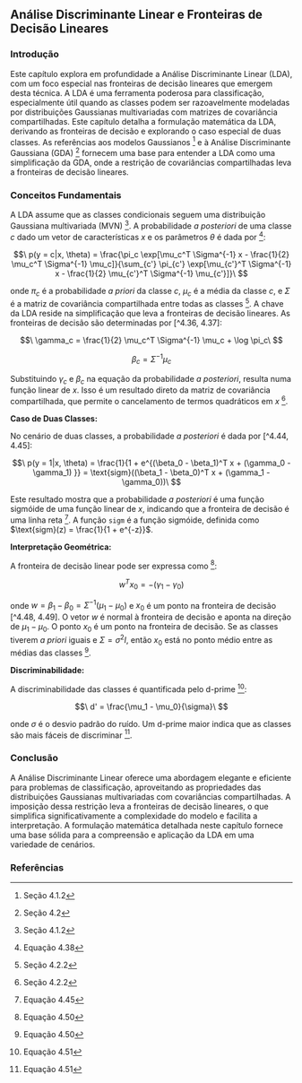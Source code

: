## Análise Discriminante Linear e Fronteiras de Decisão Lineares

### Introdução
Este capítulo explora em profundidade a Análise Discriminante Linear (LDA), com um foco especial nas fronteiras de decisão lineares que emergem desta técnica. A LDA é uma ferramenta poderosa para classificação, especialmente útil quando as classes podem ser razoavelmente modeladas por distribuições Gaussianas multivariadas com matrizes de covariância compartilhadas. Este capítulo detalha a formulação matemática da LDA, derivando as fronteiras de decisão e explorando o caso especial de duas classes. As referências aos modelos Gaussianos [^1] e à Análise Discriminante Gaussiana (GDA) [^30] fornecem uma base para entender a LDA como uma simplificação da GDA, onde a restrição de covariâncias compartilhadas leva a fronteiras de decisão lineares.

### Conceitos Fundamentais

A LDA assume que as classes condicionais seguem uma distribuição Gaussiana multivariada (MVN) [^1]. A probabilidade *a posteriori* de uma classe $c$ dado um vetor de características $x$ e os parâmetros $\theta$ é dada por [^4.38]:

$$\
p(y = c|x, \theta) = \frac{\pi_c \exp[\mu_c^T \Sigma^{-1} x - \frac{1}{2} \mu_c^T \Sigma^{-1} \mu_c]}{\sum_{c'} \pi_{c'} \exp[\mu_{c'}^T \Sigma^{-1} x - \frac{1}{2} \mu_{c'}^T \Sigma^{-1} \mu_{c'}]}\
$$

onde $\pi_c$ é a probabilidade *a priori* da classe $c$, $\mu_c$ é a média da classe $c$, e $\Sigma$ é a matriz de covariância compartilhada entre todas as classes [^4.2.2]. A chave da LDA reside na simplificação que leva a fronteiras de decisão lineares. As fronteiras de decisão são determinadas por [^4.36, 4.37]:

$$\
\gamma_c = \frac{1}{2} \mu_c^T \Sigma^{-1} \mu_c + \log \pi_c\
$$

$$\
\beta_c = \Sigma^{-1} \mu_c\
$$

Substituindo $\gamma_c$ e $\beta_c$ na equação da probabilidade *a posteriori*, resulta numa função linear de $x$. Isso é um resultado direto da matriz de covariância compartilhada, que permite o cancelamento de termos quadráticos em $x$ [^4.2.2].

**Caso de Duas Classes:**

No cenário de duas classes, a probabilidade *a posteriori* é dada por [^4.44, 4.45]:

$$\
p(y = 1|x, \theta) = \frac{1}{1 + e^{(\beta_0 - \beta_1)^T x + (\gamma_0 - \gamma_1) }} = \text{sigm}((\beta_1 - \beta_0)^T x + (\gamma_1 - \gamma_0))\
$$

Este resultado mostra que a probabilidade *a posteriori* é uma função sigmóide de uma função linear de $x$, indicando que a fronteira de decisão é uma linha reta [^4.45]. A função `sigm` é a função sigmóide, definida como $\text{sigm}(z) = \frac{1}{1 + e^{-z}}$.

**Interpretação Geométrica:**

A fronteira de decisão linear pode ser expressa como [^4.50]:

$$\
w^T x_0 = -(\gamma_1 - \gamma_0)\
$$

onde $w = \beta_1 - \beta_0 = \Sigma^{-1} (\mu_1 - \mu_0)$ e $x_0$ é um ponto na fronteira de decisão [^4.48, 4.49]. O vetor $w$ é normal à fronteira de decisão e aponta na direção de $\mu_1 - \mu_0$. O ponto $x_0$ é um ponto na fronteira de decisão. Se as classes tiverem *a priori* iguais e $\Sigma = \sigma^2 I$, então $x_0$ está no ponto médio entre as médias das classes [^4.50].

**Discriminabilidade:**

A discriminabilidade das classes é quantificada pelo d-prime [^4.51]:

$$\
d' = \frac{\mu_1 - \mu_0}{\sigma}\
$$

onde $\sigma$ é o desvio padrão do ruído. Um d-prime maior indica que as classes são mais fáceis de discriminar [^4.51].

### Conclusão

A Análise Discriminante Linear oferece uma abordagem elegante e eficiente para problemas de classificação, aproveitando as propriedades das distribuições Gaussianas multivariadas com covariâncias compartilhadas. A imposição dessa restrição leva a fronteiras de decisão lineares, o que simplifica significativamente a complexidade do modelo e facilita a interpretação. A formulação matemática detalhada neste capítulo fornece uma base sólida para a compreensão e aplicação da LDA em uma variedade de cenários.

### Referências
[^1]: Seção 4.1.2
[^30]: Seção 4.2
[^4.2.2]: Seção 4.2.2
[^4.38]: Equação 4.38
[^4.36]: Equação 4.36
[^4.37]: Equação 4.37
[^4.44]: Equação 4.44
[^4.45]: Equação 4.45
[^4.50]: Equação 4.50
[^4.48]: Equação 4.48
[^4.49]: Equação 4.49
[^4.51]: Equação 4.51
<!-- END -->